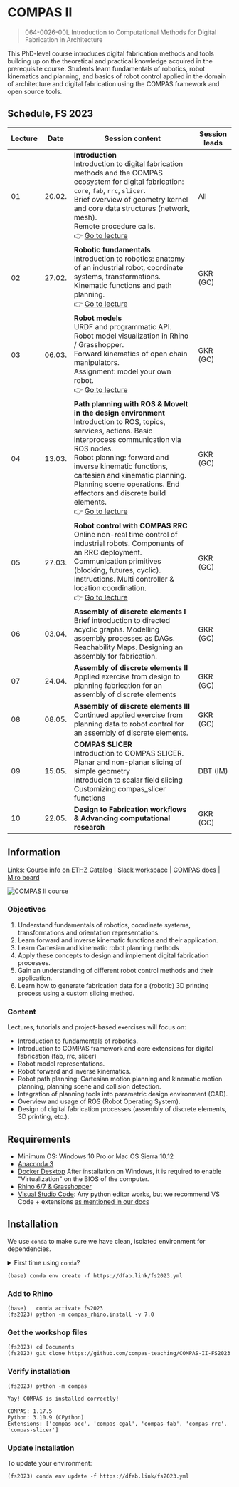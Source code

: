 # COMPAS II

> 064-0026-00L Introduction to Computational Methods for Digital Fabrication in Architecture

This PhD-level course introduces digital fabrication methods and tools building up on the theoretical and practical knowledge acquired in the prerequisite course. Students learn fundamentals of robotics, robot kinematics and planning, and basics of robot control applied in the domain of architecture and digital fabrication using the COMPAS framework and open source tools.

## Schedule, FS 2023

| Lecture | Date   | Session content                                                                                                                                                                                                                                                                                                                                                                                                                          | Session leads      |
|---------|--------|------------------------------------------------------------------------------------------------------------------------------------------------------------------------------------------------------------------------------------------------------------------------------------------------------------------------------------------------------------------------------------------------------------------------------------------|--------------------|
| 01      | 20.02. | **Introduction**<br>Introduction to digital fabrication methods and the COMPAS ecosystem for digital fabrication: `core`, `fab`, `rrc`, `slicer`.<br>Brief overview of geometry kernel and core data structures (network, mesh).<br>Remote procedure calls.<br>👉 [Go to lecture](lecture_01)                                                                                                                                            | All                |
| 02      | 27.02. | **Robotic fundamentals**<br>Introduction to robotics: anatomy of an industrial robot, coordinate systems, transformations.<br>Kinematic functions and path planning.<br> 👉 [Go to lecture](lecture_02)                                                                                                                                                                                                                                  | GKR (GC)           |
| 03      | 06.03. | **Robot models**<br>URDF and programmatic API.<br>Robot model visualization in Rhino / Grasshopper.<br>Forward kinematics of open chain manipulators.<br>Assignment: model your own robot.<br> 👉 [Go to lecture](lecture_03)                                                                                                                                                                                                            | GKR (GC)           |
| 04      | 13.03. | **Path planning with ROS & MoveIt in the design environment**<br>Introduction to ROS, topics, services, actions. Basic interprocess communication via ROS nodes.<br>Robot planning: forward and inverse kinematic functions, cartesian and kinematic planning.<br>Planning scene operations. End effectors and discrete build elements.<br>👉 [Go to lecture](lecture_04)                                                                | GKR (GC)           |
| 05      | 27.03. | **Robot control with COMPAS RRC**<br>Online non-real time control of industrial robots. Components of an RRC deployment. Communication primitives (blocking, futures, cyclic). Instructions. Multi controller & location coordination.<br>👉 [Go to lecture](lecture_05)                                                                                                                                                                 | GKR (GC)           |
| 06      | 03.04. | **Assembly of discrete elements I**<br>Brief introduction to directed acyclic graphs. Modelling assembly processes as DAGs. Reachability Maps. Designing an assembly for fabrication.<br>                                                                                                                                                                                                                                                | GKR (GC)           |
| 07      | 24.04. | **Assembly of discrete elements II**<br>Applied exercise from design to planning fabrication for an assembly of discrete elements<br>                                                                                                                                                                                                                                                                                                    | GKR (GC)           |
| 08      | 08.05. | **Assembly of discrete elements III**<br>Continued applied exercise from planning data to robot control for an assembly of discrete elements.<br>                                                                                                                                                                                                                                                                                        | GKR (GC)           |
| 09      | 15.05. | **COMPAS SLICER**<br>Introduction to COMPAS SLICER.<br>Planar and non-planar slicing of simple geometry<br>Introducion to scalar field slicing<br>Customizing compas_slicer functions<br>                                                                                                                                                                                                                                                | DBT (IM)           |
| 10      | 22.05. | **Design to Fabrication workflows & Advancing computational research**                                                                                                                                                                                                                                                                                                                                                                   | GKR (GC)           |

## Information

Links:
[Course info on ETHZ Catalog](https://www.vvz.ethz.ch/Vorlesungsverzeichnis/lerneinheit.view?semkez=2023S&ansicht=ALLE&lerneinheitId=168977&lang=en) |
[Slack workspace](https://join.slack.com/t/compasii/shared_invite/zt-1pmf19rxu-a1K~2b9EuCqN9Tz49~szZg) |
[COMPAS docs](https://compas.dev) | 
[Miro board](https://miro.com/app/board/uXjVPjNuwhw=/?share_link_id=757340414318)

![COMPAS II course](cover.jpg)

### Objectives

1. Understand fundamentals of robotics, coordinate systems, transformations and orientation representations.
1. Learn forward and inverse kinematic functions and their application.
1. Learn Cartesian and kinematic robot planning methods
1. Apply these concepts to design and implement digital fabrication processes.
1. Gain an understanding of different robot control methods and their application.
1. Learn how to generate fabrication data for a (robotic) 3D printing process using a custom slicing method.

### Content

Lectures, tutorials and project-based exercises will focus on:

* Introduction to fundamentals of robotics.
* Introduction to COMPAS framework and core extensions for digital fabrication (fab, rrc, slicer)
* Robot model representations.
* Robot forward and inverse kinematics.
* Robot path planning: Cartesian motion planning and kinematic motion planning, planning scene and collision detection.
* Integration of planning tools into parametric design environment (CAD).
* Overview and usage of ROS (Robot Operating System).
* Design of digital fabrication processes (assembly of discrete elements, 3D printing, etc.).

## Requirements

* Minimum OS: Windows 10 Pro or Mac OS Sierra 10.12
* [Anaconda 3](https://www.anaconda.com/distribution/)
* [Docker Desktop](https://www.docker.com/products/docker-desktop) After installation on Windows, it is required to enable "Virtualization" on the BIOS of the computer.
* [Rhino 6/7 & Grasshopper](https://www.rhino3d.com/download)
* [Visual Studio Code](https://code.visualstudio.com/): Any python editor works, but we recommend VS Code + extensions [as mentioned in our docs](https://gramaziokohler.github.io/compas_fab/latest/getting_started.html#working-in-visual-studio-code-1)

## Installation

We use `conda` to make sure we have clean, isolated environment for dependencies.

<details><summary>First time using <code>conda</code>?</summary>
<p>

Make sure you run this at least once:

    (base) conda config --add channels conda-forge

</p>
</details>

    (base) conda env create -f https://dfab.link/fs2023.yml

### Add to Rhino

    (base)   conda activate fs2023
    (fs2023) python -m compas_rhino.install -v 7.0

### Get the workshop files

    (fs2023) cd Documents
    (fs2023) git clone https://github.com/compas-teaching/COMPAS-II-FS2023

### Verify installation

    (fs2023) python -m compas

    Yay! COMPAS is installed correctly!

    COMPAS: 1.17.5
    Python: 3.10.9 (CPython)
    Extensions: ['compas-occ', 'compas-cgal', 'compas-fab', 'compas-rrc', 'compas-slicer']

### Update installation

To update your environment:

    (fs2023) conda env update -f https://dfab.link/fs2023.yml
